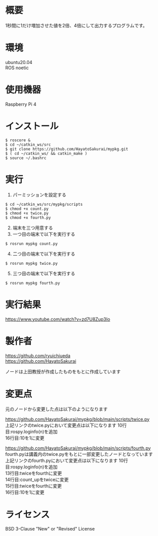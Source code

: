 # 概要
1秒間に1だけ増加させた値を2倍、4倍にして出力するプログラムです。

# 環境
ubuntu20.04  
ROS noetic

# 使用機器
Raspberry Pi 4

# インストール
```
$ roscore &
$ cd ~/catkin_ws/src  
$ git clone https://github.com/HayatoSakurai/mypkg.git  
$ ( cd ~/catkin_ws/ && catkin_make )  
$ source ~/.bashrc  
```
# 実行
1. パーミッションを設定する
```
$ cd ~/catkin_ws/src/mypkg/scripts
$ chmod +x count.py
$ chmod +x twice.py
$ chmod +x fourth.py
```
2. 端末を三つ用意する  
3. 一つ目の端末で以下を実行する  
```
$ rosrun mypkg count.py
```
4. 二つ目の端末で以下を実行する  
```
$ rosrun mypkg twice.py
```
5. 三つ目の端末で以下を実行する
```
$ rosrun mypkg fourth.py
```

# 実行結果
https://www.youtube.com/watch?v=zd7U8Zup3Io

# 製作者
https://github.com/ryuichiueda  
https://github.com/HayatoSakurai  
  
ノードは上田教授が作成したものをもとに作成しています

# 変更点
元のノードから変更した点は以下のようになります  
  
https://github.com/HayatoSakurai/mypkg/blob/main/scripts/twice.py  
上記リンクのtwice.pyにおいて変更点は以下になります 
10行目:rospy.loginfo(n)を追加  
16行目:10を1に変更  
  
https://github.com/HayatoSakurai/mypkg/blob/main/scripts/fourth.py  
fourth.pyは講義内のtwice.pyをもとに一部変更したノードとなっています  
上記リンクのfourth.pyにおいて変更点は以下になります 
10行目:rospy.loginfo(n)を追加  
13行目:twiceをfourthに変更  
14行目:count_upをtwiceに変更  
15行目:twiceをfourthに変更  
16行目:10を1に変更

#  ライセンス
BSD 3-Clause "New" or "Revised" License
